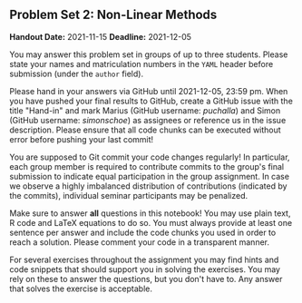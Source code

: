 ## Problem Set 2: Non-Linear Methods

**Handout Date:** 2021-11-15
**Deadline:** 2021-12-05

You may answer this problem set in groups of up to three students. Please state your names and matriculation numbers in the `YAML` header before submission (under the `author` field).

Please hand in your answers via GitHub until 2021-12-05, 23:59 pm. When you have pushed your final results to GitHub, create a GitHub issue with the title "Hand-in" and mark Marius (GitHub username: *puchalla*) and Simon (GitHub username: *simonschoe*) as assignees or reference us in the issue description. Please ensure that all code chunks can be executed without error before pushing your last commit!

You are supposed to Git commit your code changes regularly! In particular, each group member is required to contribute commits to the group's final submission to indicate equal participation in the group assignment. In case we observe a highly imbalanced distribution of contributions (indicated by the commits), individual seminar participants may be penalized.

Make sure to answer **all** questions in this notebook! You may use plain text, R code and LaTeX equations to do so. You must always provide at least one sentence per answer and include the code chunks you used in order to reach a solution. Please comment your code in a transparent manner.

For several exercises throughout the assignment you may find hints and code snippets that should support you in solving the exercises. You may rely on these to answer the questions, but you don't have to. Any answer that solves the exercise is acceptable.
